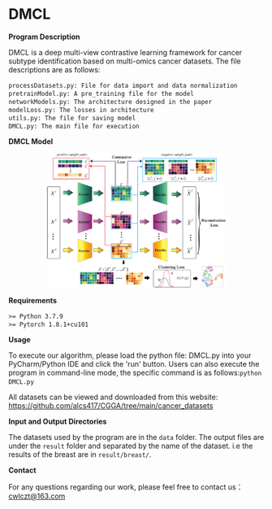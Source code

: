 # DMCL

**Program Description**

DMCL is a deep multi-view contrastive learning framework for cancer subtype identification based on multi-omics cancer datasets. The file descriptions are as follows:
    
    
    processDatasets.py: File for data import and data normalization
    pretrainModel.py: A pre_training file for the model
    networkModels.py: The architecture designed in the paper
    modelLoss.py: The losses in architecture
    utils.py: The file for saving model
    DMCL.py: The main file for execution
    
**DMCL Model**

<div align=center><img src="image/framework.png" width = "70%"/></div>

**Requirements**

    >= Python 3.7.9
    >= Pytorch 1.8.1+cu101

**Usage**

   To execute our algorithm, please load the python file: DMCL.py into your PyCharm/Python IDE and click the 'run' button. Users can also execute the program in command-line mode, the specific command is as follows:```python DMCL.py```
   
   All datasets can be viewed and downloaded from this website: https://github.com/alcs417/CGGA/tree/main/cancer_datasets  

**Input and Output Directories**

   The datasets used by the program are in the ```data``` folder. The output files are under the ```result``` folder and separated by the name of the dataset. i.e the results of the breast are in ```result/breast/```. 
   
**Contact**

   For any questions regarding our work, please feel free to contact us：cwlczt@163.com

